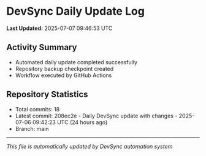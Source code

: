 # DevSync Daily Update Log

**Last Updated:** 2025-07-07 09:46:53 UTC

## Activity Summary
- Automated daily update completed successfully
- Repository backup checkpoint created
- Workflow executed by GitHub Actions

## Repository Statistics
- Total commits: 18
- Latest commit: 208ec2e - Daily DevSync update with changes - 2025-07-06 09:42:23 UTC (24 hours ago)
- Branch: main

---
*This file is automatically updated by DevSync automation system*
